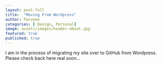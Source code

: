 ```yaml
---
layout: post-full
title:  "Moving From Wordpress"
author: Parveen
categories: [ Design, Personal]
image: assets/images/header-about.jpg
featured: true
published: true
---
```

I am in the process of migrating my site over to GitHub from Wordpress. Please check back here real soon...